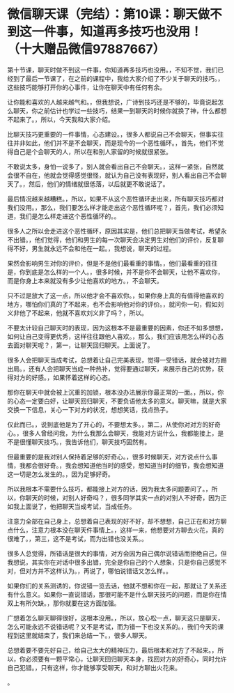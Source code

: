 # 微信聊天课（完结）：第10课：聊天做不到这一件事，知道再多技巧也没用！ （十大赠品微信97887667）    

第十节课，聊天时做不到这一件事，你知道再多技巧也没用。，不知不觉，我们已经到了最后一节课了，在之前的课程中，我给大家介绍了不少关于聊天的技巧。，这些技巧能够打开你的心事件，让你在聊天中有任何有余。

让你能和喜欢的人越来越气和。，但我想说，广诗到技巧还是不够的，毕竟说起怎么聊天，你之前估计也学过一些技巧，结果一到聊天的时候你就换了神，什么都想不起来了。，所以，今天我和大家介绍。

比聊天技巧更重要的一件事情，心态建设。，很多人都说自己不会聊天，但事实往往并非如此，他们并不是不会聊天，而是现今的一个恶性循环。，首先，他们不觉得自己是个会聊天的人，所以在和别人家留的时候就很紧张。

不敢说太多，身怕一说多了，别人就会看出自己不会聊天。，这样一紧张，自然就会很不自在，他就会觉得感觉很怪，就认为自己没有表现好，别人看出自己不会聊天了。，然后，他们的情绪就很低落，以后就更不敢说话了。

最后情况越来越糟糕。，所以，如果不从这个恶性循环走出来，所有聊天技巧都对我们没用。，那么，我们要怎么样才能走出这个恶性循环呢？，首先，我们必须知道，我们是怎么样走进这个恶性循环的。。

很多人之所以会走进这个恶性循环，原因其实是，他们总把聊天当做考试，希望永不出错。，他们觉得，他们和男生的每一次聊天会决定男生对他们的评价，反复聊得不好，男生就永远不会和他在一起。，我想说，聊天的过程。

果然会影响男生对你的评价，但是不是他们最看重的事情。，他们最看重的往往是，你到底是怎么样的一个人。，很多时候，并不是你不会聊天，让他不喜欢你，而是你身上本来就没有多少让他喜欢的地方。，不会聊天。

只不过是放大了这一点，所以他才会不喜欢你。，如果你身上真的有值得他喜欢的地方，哪怕你们真的了不起来，也不会影响他对你的评价。，就问你一句，假如刘义非他了不起来，他就不喜欢刘义非了吗？，所以。

不要太计较自己聊天时的表现，因为这根本不是最重要的因素，你还不如多想想，如何让自己变得更优秀，这样往往跟他人喜欢。，那么，我们应该用怎么样的心态去面对聊天呢？，第一，让聊天回归聊天。上面说了。

很多人会把聊天当成考试，总想着让自己完美表现，觉得一受错话，就会被对方踢出局。，还有人会把聊天当成一种热补，觉得要通过聊天，来展示自己的优势，获得对方的好感。，如果怀着这样的心态。

那你在聊天中就会被上沉重的加锁，根本没办法展示你最正常的一面。，所以，你的心态一定要白好，让聊天回归聊天，不要负语他太多的意义。聊天嘛，就是大家交换一下信息，关心一下对方的状况，想想笑话，找点热子。

仅此而已。，说到底他是为了开心的，不要想太多。，第二，从使你对对方的好奇心。，很多人曾经问我，为什么我那么会聊天，我能对方说什么，我都能接上，是不是很懂聊天技巧。，我告诉他们，聊天技巧固然有。

但最重要的是我对别人保持着足够的好奇心。，很多时候聊天，对方说点什么事情，我都会很好奇。，我会想知道他当时的感受，想知道当时的细节，我会想知道这一切是怎么发生的。，因为足够好奇。

所以我根本不需要什么技巧，都能接上对方的话，因为我太多问题要问了。，所以，你聊天的时候，对别人好奇吗？，很多同学其实一点的对别人不好奇，因为正如我上面说了，他把聊天当成考试，当成任务。

注意力全部在自己身上，总想着自己表现的好不好，却不想想，自己正在和对方聊点什么，注意力根本没在聊天件事情上。，这样一来，他想要对方聊去火花，真的很难了。，第三，这不是考试，而为出错也没关系。。

很多人总觉得，所错话是很大的事情，对方会因为自己偶尔说错话而拒绝自己，但我想说，其实你在对话中很多出错，完全是你自己的个人想象，只是你自己感觉不对，但对方并不这样认为。，再说了，哪怕说错话又怎么样。。

如果你们的关系测诱的，你说错一览去话，他就不想和你在一起，那就让了关系还有什么意义。如果你一直说错话，那很可能不是什么聊天技巧的问题，而是你在情双上有所欠缺。，那你就要在这方面加强。

广想着怎么聊天聊得很好，这根本没用。，所以，放心松一点，聊天这只是聊天，怎么可能永远不说错话呢？又不是考试，而为错一下也没关系的。，我们今天的课程到这里就结束了，我们来总结一下。，很多人聊天。

总想着要不要先好自己，给自己太大的精神压力，最后根本和对方了不起来。，所以，你必须要有一颗平常心，让聊天回归聊天本身，找回对方的好奇心，同时允许自己犯错。，只有这样，你才能够享受聊天，和对方聊出火花来。

。